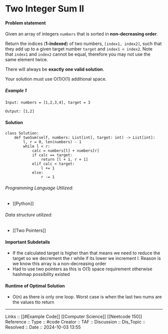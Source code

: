 # Two Integer Sum II

#### Problem statement
Given an array of integers `numbers` that is sorted in **non-decreasing order**.

Return the indices (**1-indexed**) of two numbers, `[index1, index2]`, such that they add up to a given target number `target` and `index1 < index2`. Note that `index1` and `index2` cannot be equal, therefore you may not use the same element twice.

There will always be **exactly one valid solution**.

Your solution must use O(1)O(1) additional space.

##### Example 1
```
Input: numbers = [1,2,3,4], target = 3

Output: [1,2]
```
#### Solution
```
class Solution:
    def twoSum(self, numbers: List[int], target: int) -> List[int]:
        l, r = 0, len(numbers) - 1
        while l < r:
            calc = numbers[l] + numbers[r]
            if calc == target:
                return [l + 1, r + 1]
            elif calc < target:
                l += 1
            else:
                r -= 1
```

###### Programming Language Utilized:

- [[Python]]
###### Data structure utilized:

- [[Two Pointers]]
#### Important Subdetails
- If the calculated target is higher than that means we need to reduce the target so we decrement the r while if its lower we increment l. Reason is we know this array is a non-decreasing order
- Had to use two pointers as this is O(1) space requirement otherwise hashmap possibility existed

#### Runtime of Optimal Solution

- O(n) as there is only one loop. Worst case is when the last two nums are the values tto return
---
Links :: [[#Example Code]] [[Computer Science]] [[Neetcode 150]]
Reference ::
Type :: #code
Creator ::
TAF ::
Discussion ::
Dis_Topic :: 
Resolved ::
Date :: 2024-10-03 13:55
